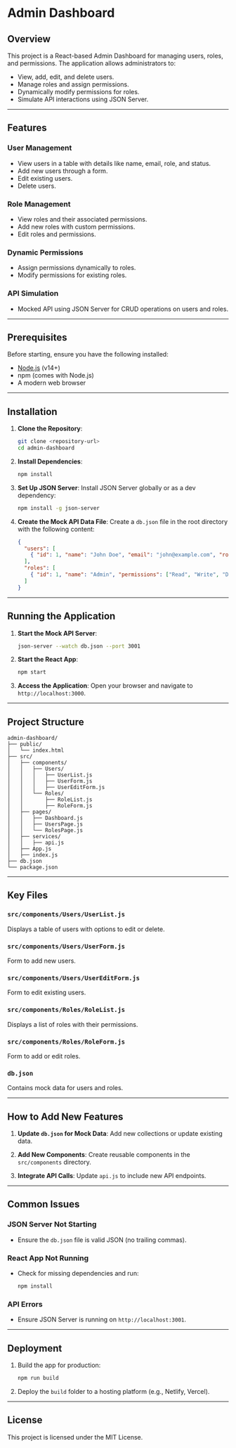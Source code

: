 
# Admin Dashboard

## Overview
This project is a React-based Admin Dashboard for managing users, roles, and permissions. The application allows administrators to:
- View, add, edit, and delete users.
- Manage roles and assign permissions.
- Dynamically modify permissions for roles.
- Simulate API interactions using JSON Server.

---

## Features
### User Management
- View users in a table with details like name, email, role, and status.
- Add new users through a form.
- Edit existing users.
- Delete users.

### Role Management
- View roles and their associated permissions.
- Add new roles with custom permissions.
- Edit roles and permissions.

### Dynamic Permissions
- Assign permissions dynamically to roles.
- Modify permissions for existing roles.

### API Simulation
- Mocked API using JSON Server for CRUD operations on users and roles.

---

## Prerequisites
Before starting, ensure you have the following installed:
- [Node.js](https://nodejs.org/) (v14+)
- npm (comes with Node.js)
- A modern web browser

---

## Installation

1. **Clone the Repository**:
   ```bash
   git clone <repository-url>
   cd admin-dashboard
   ```

2. **Install Dependencies**:
   ```bash
   npm install
   ```

3. **Set Up JSON Server**:
   Install JSON Server globally or as a dev dependency:
   ```bash
   npm install -g json-server
   ```

4. **Create the Mock API Data File**:
   Create a `db.json` file in the root directory with the following content:
   ```json
   {
     "users": [
       { "id": 1, "name": "John Doe", "email": "john@example.com", "role": "Admin", "status": "Active" }
     ],
     "roles": [
       { "id": 1, "name": "Admin", "permissions": ["Read", "Write", "Delete"] }
     ]
   }
   ```

---

## Running the Application

1. **Start the Mock API Server**:
   ```bash
   json-server --watch db.json --port 3001
   ```

2. **Start the React App**:
   ```bash
   npm start
   ```

3. **Access the Application**:
   Open your browser and navigate to `http://localhost:3000`.

---

## Project Structure

```plaintext
admin-dashboard/
├── public/
│   └── index.html
├── src/
│   ├── components/
│   │   ├── Users/
│   │   │   ├── UserList.js
│   │   │   ├── UserForm.js
│   │   │   ├── UserEditForm.js
│   │   └── Roles/
│   │       ├── RoleList.js
│   │       ├── RoleForm.js
│   ├── pages/
│   │   ├── Dashboard.js
│   │   ├── UsersPage.js
│   │   └── RolesPage.js
│   ├── services/
│   │   ├── api.js
│   ├── App.js
│   ├── index.js
├── db.json
└── package.json
```

---

## Key Files

### `src/components/Users/UserList.js`
Displays a table of users with options to edit or delete.

### `src/components/Users/UserForm.js`
Form to add new users.

### `src/components/Users/UserEditForm.js`
Form to edit existing users.

### `src/components/Roles/RoleList.js`
Displays a list of roles with their permissions.

### `src/components/Roles/RoleForm.js`
Form to add or edit roles.

### `db.json`
Contains mock data for users and roles.

---

## How to Add New Features

1. **Update `db.json` for Mock Data**:
   Add new collections or update existing data.

2. **Add New Components**:
   Create reusable components in the `src/components` directory.

3. **Integrate API Calls**:
   Update `api.js` to include new API endpoints.

---

## Common Issues

### JSON Server Not Starting
- Ensure the `db.json` file is valid JSON (no trailing commas).

### React App Not Running
- Check for missing dependencies and run:
  ```bash
  npm install
  ```

### API Errors
- Ensure JSON Server is running on `http://localhost:3001`.

---

## Deployment
1. Build the app for production:
   ```bash
   npm run build
   ```

2. Deploy the `build` folder to a hosting platform (e.g., Netlify, Vercel).

---

## License
This project is licensed under the MIT License.
